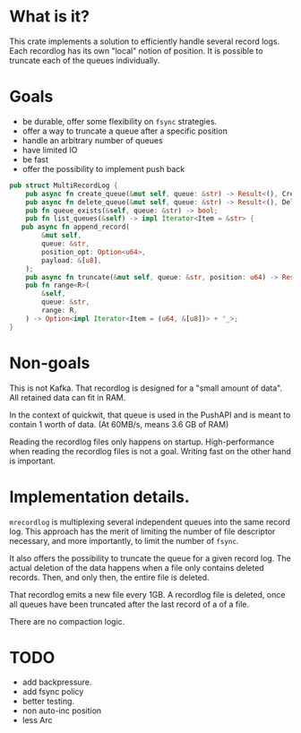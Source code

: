 # What is it?

This crate implements a solution to efficiently handle several record logs.
Each recordlog has its own "local" notion of position.
It is possible to truncate each of the queues individually.

# Goals

- be durable, offer some flexibility on `fsync` strategies.
- offer a way to truncate a queue after a specific position
- handle an arbitrary number of queues
- have limited IO
- be fast
- offer the possibility to implement push back

```rust
pub struct MultiRecordLog {
    pub async fn create_queue(&mut self, queue: &str) -> Result<(), CreateQueueError>;
    pub async fn delete_queue(&mut self, queue: &str) -> Result<(), DeleteQueueError>;
    pub fn queue_exists(&self, queue: &str) -> bool;
    pub fn list_queues(&self) -> impl Iterator<Item = &str> {
   pub async fn append_record(
        &mut self,
        queue: &str,
        position_opt: Option<u64>,
        payload: &[u8],
    );
    pub async fn truncate(&mut self, queue: &str, position: u64) -> Result<(), TruncateError>;
    pub fn range<R>(
        &self,
        queue: &str,
        range: R,
    ) -> Option<impl Iterator<Item = (u64, &[u8])> + '_>;
}
```

# Non-goals

This is not Kafka. That recordlog is designed for a "small amount of data".
All retained data can fit in RAM.

In the context of quickwit, that queue is used in the PushAPI and is meant to contain
1 worth of data. (At 60MB/s, means 3.6 GB of RAM)

Reading the recordlog files only happens on startup.
High-performance when reading the recordlog files is not a goal.
Writing fast on the other hand is important.

# Implementation details.

`mrecordlog` is multiplexing several independent queues into the same record log.
This approach has the merit of limiting the number of file descriptor necessary,
and more importantly, to limit the number of `fsync`.

It also offers the possibility to truncate the queue for a given record log.
The actual deletion of the data happens when a file only contains deleted records.
Then, and only then, the entire file is deleted.

That recordlog emits a new file every 1GB.
A recordlog file is deleted, once all queues have been truncated after the
last record of a  of a file.

There are no compaction logic.

# TODO

- add backpressure.
- add fsync policy
- better testing.
- non auto-inc position
- less Arc
